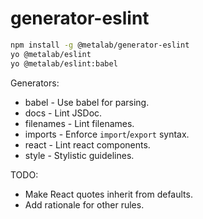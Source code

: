 # generator-eslint

```sh
npm install -g @metalab/generator-eslint
yo @metalab/eslint
yo @metalab/eslint:babel
```

Generators:
 * babel - Use babel for parsing.
 * docs - Lint JSDoc.
 * filenames - Lint filenames.
 * imports - Enforce `import`/`export` syntax.
 * react - Lint react components.
 * style - Stylistic guidelines.

TODO:
 * Make React quotes inherit from defaults.
 * Add rationale for other rules.
